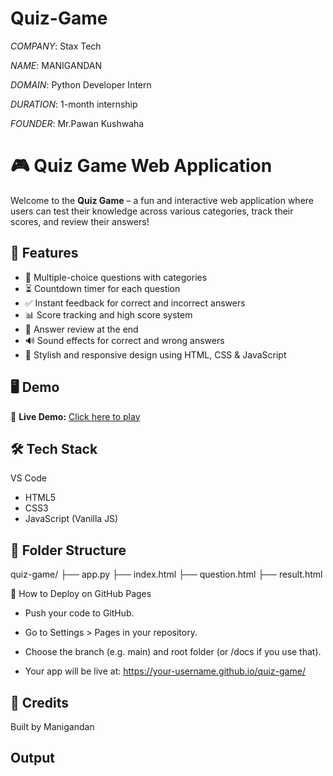 # Quiz-Game

*COMPANY*: Stax Tech

*NAME*: MANIGANDAN

*DOMAIN*: Python Developer Intern

*DURATION*: 1-month internship

*FOUNDER*: Mr.Pawan Kushwaha 

# 🎮 Quiz Game Web Application

Welcome to the **Quiz Game** – a fun and interactive web application where users can test their knowledge across various categories, track their scores, and review their answers!

## 🚀 Features

- 🧠 Multiple-choice questions with categories
- ⏳ Countdown timer for each question
- ✅ Instant feedback for correct and incorrect answers
- 📊 Score tracking and high score system
- 🔁 Answer review at the end
- 🔊 Sound effects for correct and wrong answers
- 🎨 Stylish and responsive design using HTML, CSS & JavaScript

## 🖥️ Demo

🔗 **Live Demo:** [Click here to play](http://127.0.0.1:5000/)  


## 🛠️ Tech Stack

 VS Code

- HTML5
- CSS3
- JavaScript (Vanilla JS)

## 📂 Folder Structure

quiz-game/
├── app.py
├── index.html
├── question.html
├── result.html

📢 How to Deploy on GitHub Pages

 - Push your code to GitHub.

 - Go to Settings > Pages in your repository.

 - Choose the branch (e.g. main) and root folder (or /docs if you use that).

 - Your app will be live at:
  https://your-username.github.io/quiz-game/

## 🙌 Credits

Built by Manigandan 

## Output




